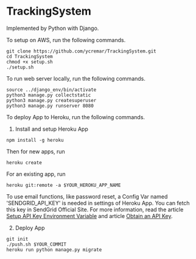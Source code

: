 # TrackingSystem

Implemented by Python with Django.

To setup on AWS, run the following commands.

```
git clone https://github.com/ycremar/TrackingSystem.git
cd TrackingSystem
chmod +x setup.sh
./setup.sh
```

To run web server locally, run the following commands.

```
source ../django_env/bin/activate
python3 manage.py collectstatic
python3 manage.py createsuperuser
python3 manage.py runserver 8080
```

To deploy App to Heroku, run the following commands.

1. Install and setup Heroku App

```
npm install -g heroku
```

Then for new apps, run
```
heroku create
```

For an existing app, run
```
heroku git:remote -a $YOUR_HEROKU_APP_NAME
```

To use email functions, like password reset, a Config Var named 'SENDGRID_API_KEY' is needed in settings of Heroku App. You can fetch this key in SendGrid Official Site. For more information, read the article [Setup API Key Environment Variable](https://devcenter.heroku.com/articles/sendgrid#setup-api-key-environment-variable) and article [Obtain an API Key](https://devcenter.heroku.com/articles/sendgrid#obtaining-an-api-key).


2. Deploy App

```
git init
./push.sh $YOUR_COMMIT
heroku run python manage.py migrate
```
